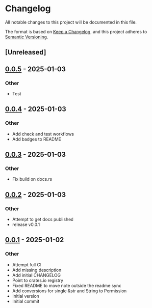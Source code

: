 # Changelog

All notable changes to this project will be documented in this file.

The format is based on [Keep a Changelog](https://keepachangelog.com/en/1.0.0/),
and this project adheres to [Semantic Versioning](https://semver.org/spec/v2.0.0.html).

## [Unreleased]

## [0.0.5](https://github.com/Seraph-Security/nats-jwt/compare/v0.0.4...v0.0.5) - 2025-01-03

### Other

- Test

## [0.0.4](https://github.com/Seraph-Security/nats-jwt/compare/v0.0.3...v0.0.4) - 2025-01-03

### Other

- Add check and test workflows
- Add badges to README

## [0.0.3](https://github.com/Seraph-Security/nats-jwt/compare/v0.0.2...v0.0.3) - 2025-01-03

### Other

- Fix build on docs.rs

## [0.0.2](https://github.com/Seraph-Security/nats-jwt/compare/v0.0.1...v0.0.2) - 2025-01-03

### Other

- Attempt to get docs published
- release v0.0.1

## [0.0.1](https://github.com/Seraph-Security/nats-jwt/releases/tag/v0.0.1) - 2025-01-02

### Other

- Attempt full CI
- Add missing description
- Add initial CHANGELOG
- Point to crates.io registry
- Fixed README to move note outside the readme sync
- Add conversions for single &str and String to Permission
- Initial version
- Initial commit



